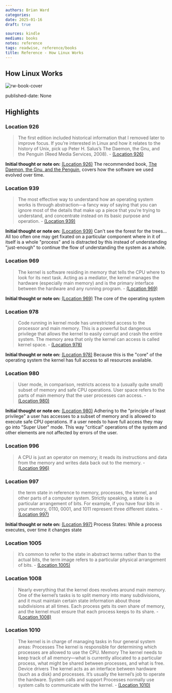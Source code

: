 ```yaml
---
authors: Brian Ward
categories:
date: 2025-01-16
draft: true

sources: kindle
mediums: books
notes: reference
tags: readwise, reference/books
title: Reference - How Linux Works
---
```

## How Linux Works

![rw-book-cover](https://m.media-amazon.com/images/I/81K+2pqDU-L._SY160.jpg)

published-date: None

## Highlights
### Location 926

> The first edition included historical information that I removed later to improve focus. If you’re interested in Linux and how it relates to the history of Unix, pick up Peter H. Salus’s The Daemon, the Gnu, and the Penguin (Reed Media Services, 2008).
> \- [(Location 926)](https://readwise.io/to_kindle?action=open&asin=B07X7S1JMB&location=926)

**Initial thought or note on:** [(Location 926)](https://readwise.io/to_kindle?action=open&asin=B07X7S1JMB&location=926)
The recommended book, [The Daemon, the Gnu, and the Penguin](https://www.amazon.com/Daemon-Gnu-Penguin-Peter-Salus-ebook/dp/B004ZH3OZW/ref=tmm_kin_swatch_0?_encoding=UTF8&qid=&sr=), covers how the software we used evolved over time.

### Location 939

> The most effective way to understand how an operating system works is through abstraction—a fancy way of saying that you can ignore most of the details that make up a piece that you’re trying to understand, and concentrate instead on its basic purpose and operation.
> \- [(Location 939)](https://readwise.io/to_kindle?action=open&asin=B07X7S1JMB&location=939)

**Initial thought or note on:** [(Location 939)](https://readwise.io/to_kindle?action=open&asin=B07X7S1JMB&location=939)
Can't see the forest for the trees... All too often one may get fixated on a particular component where in it of itself is a whole "process" and is distracted by this instead of understanding "just-enough" to continue the flow of understanding the system as a whole.

### Location 969

> The kernel is software residing in memory that tells the CPU where to look for its next task. Acting as a mediator, the kernel manages the hardware (especially main memory) and is the primary interface between the hardware and any running program.
> \- [(Location 969)](https://readwise.io/to_kindle?action=open&asin=B07X7S1JMB&location=969)

**Initial thought or note on:** [(Location 969)](https://readwise.io/to_kindle?action=open&asin=B07X7S1JMB&location=969)
The core of the operating system

### Location 978

> Code running in kernel mode has unrestricted access to the processor and main memory. This is a powerful but dangerous privilege that allows the kernel to easily corrupt and crash the entire system. The memory area that only the kernel can access is called kernel space.
> \- [(Location 978)](https://readwise.io/to_kindle?action=open&asin=B07X7S1JMB&location=978)

**Initial thought or note on:** [(Location 978)](https://readwise.io/to_kindle?action=open&asin=B07X7S1JMB&location=978)
Because this is the "core" of the operating system the kernel has full access to all resources available.

### Location 980

> User mode, in comparison, restricts access to a (usually quite small) subset of memory and safe CPU operations. User space refers to the parts of main memory that the user processes can access.
> \- [(Location 980)](https://readwise.io/to_kindle?action=open&asin=B07X7S1JMB&location=980)

**Initial thought or note on:** [(Location 980)](https://readwise.io/to_kindle?action=open&asin=B07X7S1JMB&location=980)
Adhering to the "principle of least privilege" a user has accesses to a subset of memory and is allowed to execute safe CPU operations. If a user needs to have full access they may go into "Super User" mode. This way "critical" operations of the system and other elements are not affected by errors of the user.

### Location 996

> A CPU is just an operator on memory; it reads its instructions and data from the memory and writes data back out to the memory.
> \- [(Location 996)](https://readwise.io/to_kindle?action=open&asin=B07X7S1JMB&location=996)

### Location 997

> the term state in reference to memory, processes, the kernel, and other parts of a computer system. Strictly speaking, a state is a particular arrangement of bits. For example, if you have four bits in your memory, 0110, 0001, and 1011 represent three different states.
> \- [(Location 997)](https://readwise.io/to_kindle?action=open&asin=B07X7S1JMB&location=997)

**Initial thought or note on:** [(Location 997)](https://readwise.io/to_kindle?action=open&asin=B07X7S1JMB&location=997)
Process States: While a process executes, over time it changes state

### Location 1005

> it’s common to refer to the state in abstract terms rather than to the actual bits, the term image refers to a particular physical arrangement of bits.
> \- [(Location 1005)](https://readwise.io/to_kindle?action=open&asin=B07X7S1JMB&location=1005)

### Location 1008

> Nearly everything that the kernel does revolves around main memory. One of the kernel’s tasks is to split memory into many subdivisions, and it must maintain certain state information about those subdivisions at all times. Each process gets its own share of memory, and the kernel must ensure that each process keeps to its share.
> \- [(Location 1008)](https://readwise.io/to_kindle?action=open&asin=B07X7S1JMB&location=1008)

### Location 1010

> The kernel is in charge of managing tasks in four general system areas: Processes The kernel is responsible for determining which processes are allowed to use the CPU. Memory The kernel needs to keep track of all memory—what is currently allocated to a particular process, what might be shared between processes, and what is free. Device drivers The kernel acts as an interface between hardware (such as a disk) and processes. It’s usually the kernel’s job to operate the hardware. System calls and support Processes normally use system calls to communicate with the kernel.
> \- [(Location 1010)](https://readwise.io/to_kindle?action=open&asin=B07X7S1JMB&location=1010)



